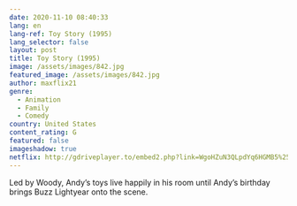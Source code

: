 ```yaml
---
date: 2020-11-10 08:40:33
lang: en
lang-ref: Toy Story (1995)
lang_selector: false
layout: post
title: Toy Story (1995)
image: /assets/images/842.jpg
featured_image: /assets/images/842.jpg
author: maxflix21
genre:
  - Animation
  - Family
  - Comedy
country: United States
content_rating: G
featured: false
imageshadow: true
netflix: http://gdriveplayer.to/embed2.php?link=WgoHZuN3QLpdYq6HGMB5%252FQ5NcfV%252F2U2AYZU9rf89jX7HUnRcX3JUmlsEnUdTkAyhi6f%252FQb1Pp3qLX9zBL2%252FHxa%252F16WCXx2ocSL8YAS3cPvw3WhKVOE6InqYdP2hPeEMgH5pqvWwhbET064CxahMgaLMGDAtv8oN%252BUkrlkJbQX2LT1phJzfXyX%252BsDvvPo3l3rlir%252FA2d3zRrVY23B2oabHG
---
```

Led by Woody, Andy’s toys live happily in his room until Andy’s birthday brings Buzz Lightyear onto the scene.